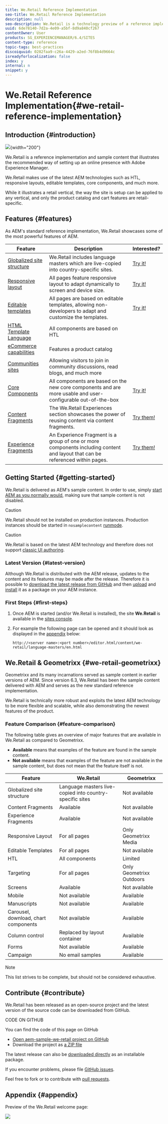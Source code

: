 ```yaml
---
title: We.Retail Reference Implementation
seo-title: We.Retail Reference Implementation
description: null
seo-description: We.Retail is a technology preview of a reference implementation that illustrates the recommended way of setting up an online presence with AEM
uuid: 6de78140-7d2a-4e09-a5bf-8d9a840cf267
contentOwner: User
products: SG_EXPERIENCEMANAGER/6.4/SITES
content-type: reference
topic-tags: best-practices
discoiquuid: 0282faa9-c26a-4429-a2ed-76f8b4d9664c
isreadyforlocalization: false
index: y
internal: n
snippet: y
---
```


# We.Retail Reference Implementation{#we-retail-reference-implementation}

## Introduction {#introduction}

![](/content/help/en/experience-manager/6-4/sites/developing/using/we-retail/_jcr_content/main-pars/image.img.jpg/screencapture-localhost-4502-editor-html-content-we-retail-us-en-html-2018-08-17-14_33_32.png){width="200"}

We.Retail is a reference implementation and sample content that illustrates the recommended way of setting up an online presence with Adobe Experience Manager.

We.Retail makes use of the latest AEM technologies such as HTL, responsive layouts, editable templates, core components, and much more.

While it illustrates a retail vertical, the way the site is setup can be applied to any vertical, and only the product catalog and cart features are retail-specific.

## Features {#features}

As AEM's standard reference implementation, We.Retail showcases some of the most powerful features of AEM.

| **Feature** |**Description** |**Interested?** |
|---|---|---|
| [Globalized site structure](../../../sites/administering/using/tc-bp.md) |We.Retail includes language masters which are live-copied into country-specific sites. | [Try it!](../../../sites/developing/using/we-retail-globalized-site-structure.md) |
| [Responsive layout](../../../sites/authoring/using/responsive-layout.md) |All pages feature responsive layout to adapt dynamically to screen and device size. | [Try it!](../../../sites/developing/using/we-retail-responsive-layout.md) |
| [Editable templates](../../../sites/developing/using/page-templates-editable.md) |All pages are based on editable templates, allowing non-developers to adapt and customize the templates. | [Try it!](../../../sites/developing/using/we-retail-editable-templates.md) |
| [HTML Template Language](/content/help/en/experience-manager/htl/user-guide) |All components are based on HTL |  |
| [eCommerce capabilities](../../../sites/developing/using/ecommerce.md) |Features a product catalog |  |
| [Communities sites](../../../communities/using/overview.md) |Allowing visitors to join in community discussions, read blogs, and much more |  |
| [Core Components](/content/help/en/experience-manager/core-components/user-guide) |All components are based on the new core components and are more usable and user-configurable out-of-the-box | [Try it!](../../../sites/developing/using/we-retail-core-components.md) |
| [Content Fragments](../../../assets/using/content-fragments.md) |The We.Retail Experiences section showcases the power of reusing content via content fragments. | [Try them!](../../../sites/developing/using/we-retail-content-fragments.md) |
| [Experience Fragments](../../../sites/authoring/using/experience-fragments.md) |An Experience Fragment is a group of one or more components including content and layout that can be referenced within pages. | [Try them!](../../../sites/developing/using/we-retail-experience-fragments.md) |

## Getting Started {#getting-started}

We.Retail is delivered as AEM's sample content. In order to use, simply [start AEM as you normally would](../../../sites/deploying/using/deploy.md#main-pars-title-0), making sure that sample content is not disabled.

>[!CAUTION]
>
>We.Retail should not be installed on production instances. Production instances should be started in `nosamplecontent` [runmode](../../../sites/deploying/using/configure-runmodes.md).

>[!CAUTION]
>
>We.Retail is based on the latest AEM technology and therefore does not support [classic UI authoring](/sites/classic-ui-authoring/user-guide).

### Latest Version {#latest-version}

Although We.Retail is distributed with the AEM release, updates to the content and its features may be made after the release. Therefore it is possible to [download the latest release from GitHub](https://github.com/Adobe-Marketing-Cloud/aem-sample-we-retail/releases) and then [upload](../../../sites/administering/using/package-manager.md#main-pars-title) and [install](../../../sites/administering/using/package-manager.md#main-pars-title-5) it as a package on your AEM instance.

### First Steps {#first-steps}

1. Once AEM is started (and/or We.Retail is installed), the site **We.Retail** is available in the [sites console](../../../sites/authoring/using/basic-handling.md#main-pars-title).
1. For example the following page can be opened and it should look as displayed in the [appendix](#appendix) below:

   `http://<server name>:<port number>/editor.html/content/we-retail/language-masters/en.html`

## We.Retail & Geometrixx {#we-retail-geometrixx}

Geometrixx and its many incarnations served as sample content in earlier versions of AEM. Since version 6.3, We.Retail has been the sample content delivered with AEM and serves as the new standard reference implementation.

We.Retail is technically more robust and exploits the latest AEM technology to be more flexible and scalable, while also demonstrating the newest features of the product.

### Feature Comparison {#feature-comparison}

The following table gives an overview of major features that are available in We.Retail as compared to Geometrixx.

* **Available** means that examples of the feature are found in the sample content.
* **Not available** means that examples of the feature are not available in the sample content, but does not mean that the feature itself is not.

| **Feature** |**We.Retail** |**Geometrixx** |
|---|---|---|
| Globalized site structure |Language masters live-copied into country-specific sites |Not available |
| Content Fragments |Available |Not available |
| Experience Fragments |Available |Not available |
| Responsive Layout |For all pages |Only Geometrixx Media |
| Editable Templates |For all pages |Not available |
| HTL |All components |Limited |
| Targeting |For all pages |Only Geometrixx Outdoors |
| Screens |Available |Not available |
| Mobile |Not available |Available |
| Manuscripts |Not available |Available |
| Carousel, download, chart components |Not available |Available |
| Column control |Replaced by layout container |Available |
| Forms |Not available |Available |
| Campaign |No email samples |Available |

>[!NOTE]
>
>This list strives to be complete, but should not be considered exhaustive.

## Contribute {#contribute}

We.Retail has been released as an open-source project and the latest version of the source code can be downloaded from GitHub.

CODE ON GITHUB

You can find the code of this page on GitHub

* [Open aem-sample-we-retail project on GitHub](https://github.com/Adobe-Marketing-Cloud/aem-sample-we-retail)
* Download the project as [a ZIP file](https://github.com/Adobe-Marketing-Cloud/aem-sample-we-retail/archive/master.zip)

The latest release can also be [downloaded directly](https://github.com/Adobe-Marketing-Cloud/aem-sample-we-retail/releases/latest) as an installable package.

If you encounter problems, please file [GitHub issues](https://github.com/Adobe-Marketing-Cloud/aem-sample-we-retail/issues).

Feel free to fork or to contribute with [pull requests](https://github.com/Adobe-Marketing-Cloud/aem-sample-we-retail/pulls).

## Appendix {#appendix}

Preview of the We.Retail welcome page:

![](assets/screencapture-localhost-4502-editor-html-content-we-retail-us-en-html-2018-08-17-14_33_32.png)

